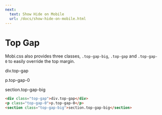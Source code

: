 ```yaml
---
next:
  text: Show Hide on Mobile
  url: /docs/show-hide-on-mobile.html
---
```


# Top Gap

Mobi.css also provides three classes, `.top-gap-big`, `.top-gap` and `.top-gap-0` to easily override the top margin.

<div class="top-gap">div.top-gap</div>
<p class="top-gap-0">p.top-gap-0</p>
<section class="top-gap-big">section.top-gap-big</section>

```html
<div class="top-gap">div.top-gap</div>
<p class="top-gap-0">p.top-gap-0</p>
<section class="top-gap-big">section.top-gap-big</section>
```
